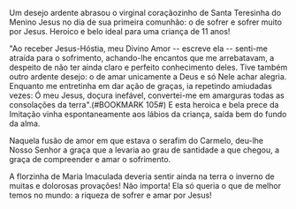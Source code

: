 Um desejo ardente abrasou o virginal coraçãozinho de Santa Teresinha do Menino Jesus no dia de sua primeira comunhão: o de sofrer e sofrer muito por Jesus. Heroico e belo ideal para uma criança de 11 anos!

"Ao receber Jesus-Hóstia, meu Divino Amor -- escreve ela -- senti-me atraída para o sofrimento, achando-lhe encantos que me arrebatavam, a despeito de não ter ainda claro e perfeito conhecimento deles. Tive também outro ardente desejo: o de amar unicamente a Deus e só Nele achar alegria. Enquanto me entretinha em dar ação de graças, ia repetindo amiudadas vezes: Ó meu Jesus, doçura inefável, convertei-me em amarguras todas as consolações da terra".(#BOOKMARK 105#) E esta heroica e bela prece da Imitação vinha espontaneamente aos lábios da criança, saída bem do fundo da alma.

Naquela fusão de amor em que estava o serafim do Carmelo, deu-lhe Nosso Senhor a graça que a levaria ao grau de santidade a que chegou, a graça de compreender e amar o sofrimento.

A florzinha de Maria Imaculada deveria sentir ainda na terra o inverno de muitas e dolorosas provações! Não importa! Ela só queria o que de melhor temos no mundo: a riqueza de sofrer e amar por Jesus!